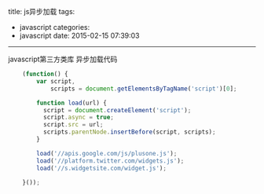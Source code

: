 title: js异步加载
tags:
  - javascript
categories:
  - javascript
date:   2015-02-15 07:39:03
---
javascript第三方类库 异步加载代码

```javascript
    (function() {
        var script,
            scripts = document.getElementsByTagName('script')[0];

        function load(url) {
          script = document.createElement('script');
          script.async = true;
          script.src = url;
          scripts.parentNode.insertBefore(script, scripts);
        }

        load('//apis.google.com/js/plusone.js');
        load('//platform.twitter.com/widgets.js');
        load('//s.widgetsite.com/widget.js');

    }());
```